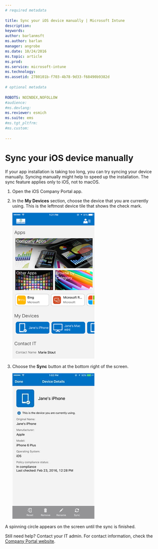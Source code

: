 ```yaml
---
# required metadata

title: Sync your iOS device manually | Microsoft Intune
description:
keywords:
author: barlanmsft
ms.author: barlan
manager: angrobe
ms.date: 10/24/2016
ms.topic: article
ms.prod:
ms.service: microsoft-intune
ms.technology:
ms.assetid: 2780101b-f703-4b78-9d33-f68490b9382d

# optional metadata

ROBOTS: NOINDEX,NOFOLLOW
#audience:
#ms.devlang:
ms.reviewer: esmich
ms.suite: ems
#ms.tgt_pltfrm:
#ms.custom:

---
```



# Sync your iOS device manually

If your app installation is taking too long, you can try syncing your device manually. Syncing manually might help to speed up the installation. The sync feature applies only to iOS, not to macOS.

1. Open the iOS Company Portal app.

2. In the **My Devices** section, choose the device that you are currently using. This is the leftmost device tile that shows the check mark.

    ![Device screen with My Devices section](./media/ios-sync-1-comp-portal-apps.png)

3.  Choose the **Sync** button at the bottom right of the screen.

    ![Device details with Sync button](./media/ios-sync-2-sync-button.png)

A spinning circle appears on the screen until the sync is finished.

Still need help? Contact your IT admin. For contact information, check the [Company Portal website](http://portal.manage.microsoft.com).
